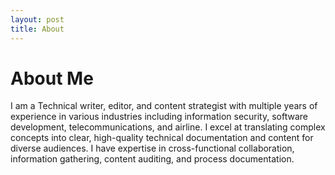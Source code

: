 ```yaml
---
layout: post
title: About
---
```

# About Me

I am a Technical writer, editor, and content strategist with multiple years of experience in various industries including information security, software development, telecommunications, and airline.
I excel at translating complex concepts into clear, high-quality technical documentation and content for diverse audiences. 
I have expertise in cross-functional collaboration, information gathering, content auditing, and process documentation.